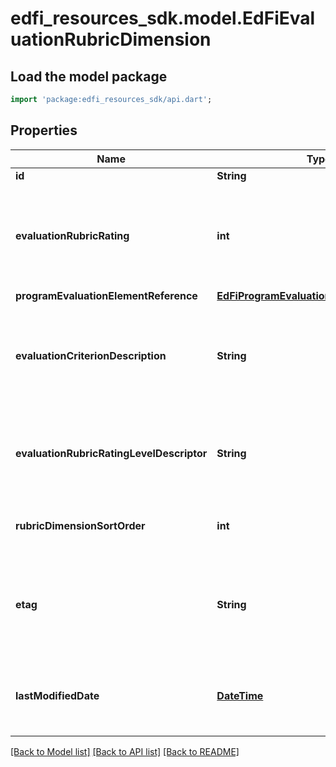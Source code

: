 # edfi_resources_sdk.model.EdFiEvaluationRubricDimension

## Load the model package
```dart
import 'package:edfi_resources_sdk/api.dart';
```

## Properties
Name | Type | Description | Notes
------------ | ------------- | ------------- | -------------
**id** | **String** |  | [optional] 
**evaluationRubricRating** | **int** | The numeric rating associated with the evaluation rubric dimension. | 
**programEvaluationElementReference** | [**EdFiProgramEvaluationElementReference**](EdFiProgramEvaluationElementReference.md) |  | 
**evaluationCriterionDescription** | **String** | The evaluation criterion description for the evaluation rubric dimension. | 
**evaluationRubricRatingLevelDescriptor** | **String** | The rating level achieved for the evaluation rubric dimension. | [optional] 
**rubricDimensionSortOrder** | **int** | The sort order of the rubric dimension. | [optional] 
**etag** | **String** | A unique system-generated value that identifies the version of the resource. | [optional] 
**lastModifiedDate** | [**DateTime**](DateTime.md) | The date and time the resource was last modified. | [optional] 

[[Back to Model list]](../README.md#documentation-for-models) [[Back to API list]](../README.md#documentation-for-api-endpoints) [[Back to README]](../README.md)


